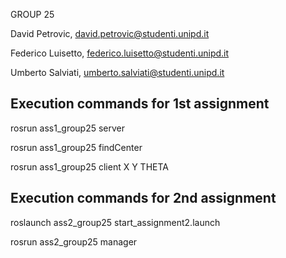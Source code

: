 GROUP 25

David Petrovic, david.petrovic@studenti.unipd.it

Federico Luisetto, federico.luisetto@studenti.unipd.it

Umberto Salviati, umberto.salviati@studenti.unipd.it
## Execution commands for 1st assignment
rosrun ass1_group25 server

rosrun ass1_group25 findCenter

rosrun ass1_group25 client X Y THETA

## Execution commands for 2nd assignment
roslaunch ass2_group25 start_assignment2.launch

rosrun ass2_group25 manager